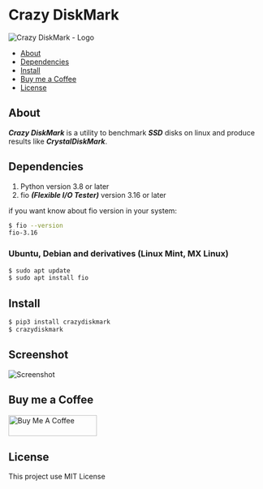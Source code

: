 # Crazy DiskMark

![Crazy DiskMark - Logo](https://raw.githubusercontent.com/fredcox/crazydiskmark/master/crazydiskmark/images/logo.png)

* [About](#about)
* [Dependencies](#dependencies)
* [Install](#install)
* [Buy me a Coffee](#buy-me-a-coffee)
* [License](#license)


## About

***Crazy DiskMark*** is a utility to benchmark ***SSD*** disks on linux and produce results like ***CrystalDiskMark***.

## Dependencies

1. Python version 3.8 or later
2. fio ***(Flexible I/O Tester)*** version 3.16 or later

if you want know about fio version in your system:

```bash
$ fio --version
fio-3.16
``` 

### Ubuntu, Debian and derivatives (Linux Mint, MX Linux)

```bash
$ sudo apt update
$ sudo apt install fio
```

## Install

```bash
$ pip3 install crazydiskmark
$ crazydiskmark
```

## Screenshot

![Screenshot](https://raw.githubusercontent.com/fredcox/crazydiskmark/master/crazydiskmark/images/screenshot.png)

## Buy me a Coffee

<a href="https://www.buymeacoffee.com/fredcox" target="_blank"><img src="https://cdn.buymeacoffee.com/buttons/default-orange.png" alt="Buy Me A Coffee" height="41" width="174"></a>


## License 

This project use MIT License